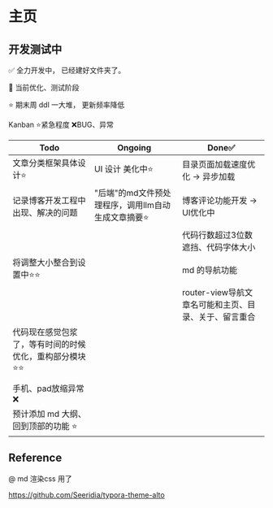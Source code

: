 # 主页

## 开发测试中

✅ 全力开发中， 已经建好文件夹了。

🧩 当前优化、测试阶段

⭐ 期末周 ddl 一大堆， 更新频率降低

Kanban ⭐紧急程度 ❌BUG、异常

| Todo                                                         | Ongoing                                                | Done✅                                              |
|--------------------------------------------------------------|--------------------------------------------------------|---------------------------------------------------|
| 文章分类框架具体设计⭐                                         | UI 设计 美化中⭐                                        | 目录页面加载速度优化 → 异步加载                    |
| 记录博客开发工程中出现、解决的问题                               | "后端"的md文件预处理程序，调用llm自动生成文章摘要⭐     | 博客评论功能开发 → UI优化中                        |
|                                                              |                                                        | 代码行数超过3位数遮挡、代码字体大小                |
| 将调整大小整合到设置中⭐⭐                                    |                                                        | md 的导航功能                                      |
|                                                              |                                                        | router-view导航文章名可能和主页、目录、关于、留言重合 |
| 代码现在感觉包浆了，等有时间的时候优化，重构部分模块⭐⭐         |                                                        |                                                   |
|                                                              |                                                        |                                                   |
| 手机、pad放缩异常❌                                           |                                                        |                                                   |
| 预计添加 md 大纲、回到顶部的功能 ⭐                            |                                                        |                                                   |

## Reference

@ md 渲染css 用了

https://github.com/Seeridia/typora-theme-alto

